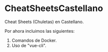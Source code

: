 # CheatSheetsCastellano
Cheat Sheets (Chuletas) en Castellano.

Por ahora incluimos las siguientes:
1) Comandos de Docker.
2) Uso de "vue-cli".

